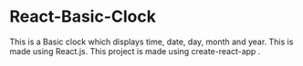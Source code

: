 # React-Basic-Clock
This is a Basic clock which displays time, date, day, month and year. This is made using React.js. This project is made using create-react-app .
